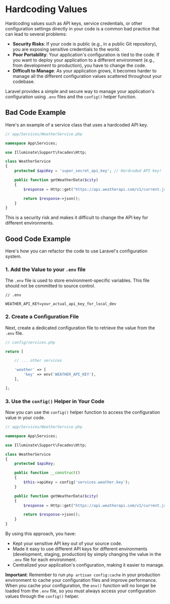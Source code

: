 # Hardcoding Values

Hardcoding values such as API keys, service credentials, or other configuration settings directly in your code is a common bad practice that can lead to several problems:

-   **Security Risks**: If your code is public (e.g., in a public Git repository), you are exposing sensitive credentials to the world.
-   **Poor Portability**: Your application's configuration is tied to the code. If you want to deploy your application to a different environment (e.g., from development to production), you have to change the code.
-   **Difficult to Manage**: As your application grows, it becomes harder to manage all the different configuration values scattered throughout your codebase.

Laravel provides a simple and secure way to manage your application's configuration using `.env` files and the `config()` helper function.

## Bad Code Example

Here's an example of a service class that uses a hardcoded API key.

```php
// app/Services/WeatherService.php

namespace App\Services;

use Illuminate\Support\Facades\Http;

class WeatherService
{
    protected $apiKey = 'super_secret_api_key'; // Hardcoded API key!

    public function getWeatherData($city)
    {
        $response = Http::get("https://api.weatherapi.com/v1/current.json?key={$this->apiKey}&q={$city}");

        return $response->json();
    }
}
```

This is a security risk and makes it difficult to change the API key for different environments.

## Good Code Example

Here's how you can refactor the code to use Laravel's configuration system.

### 1. Add the Value to your `.env` file

The `.env` file is used to store environment-specific variables. This file should not be committed to source control.

```dotenv
// .env

WEATHER_API_KEY=your_actual_api_key_for_local_dev
```

### 2. Create a Configuration File

Next, create a dedicated configuration file to retrieve the value from the `.env` file.

```php
// config/services.php

return [

    // ... other services

    'weather' => [
        'key' => env('WEATHER_API_KEY'),
    ],

];
```

### 3. Use the `config()` Helper in Your Code

Now you can use the `config()` helper function to access the configuration value in your code.

```php
// app/Services/WeatherService.php

namespace App\Services;

use Illuminate\Support\Facades\Http;

class WeatherService
{
    protected $apiKey;

    public function __construct()
    {
        $this->apiKey = config('services.weather.key');
    }

    public function getWeatherData($city)
    {
        $response = Http::get("https://api.weatherapi.com/v1/current.json?key={$this->apiKey}&q={$city}");

        return $response->json();
    }
}
```

By using this approach, you have:
-   Kept your sensitive API key out of your source code.
-   Made it easy to use different API keys for different environments (development, staging, production) by simply changing the value in the `.env` file for each environment.
-   Centralized your application's configuration, making it easier to manage.

**Important**: Remember to run `php artisan config:cache` in your production environment to cache your configuration files and improve performance. When you cache your configuration, the `env()` function will no longer be loaded from the `.env` file, so you must always access your configuration values through the `config()` helper.
